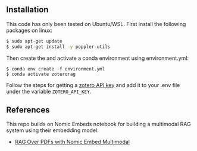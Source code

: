 ## Installation

This code has only been tested on Ubuntu/WSL. First install the following packages on linux:

```bash
$ sudo apt-get update
$ sudo apt-get install -y poppler-utils
```

Then create the and activate a conda environment using environment.yml:

```
$ conda env create -f environment.yml
$ conda activate zoterorag
```

Follow the steps for getting a [zotero API key](https://pyzotero.readthedocs.io/en/latest/) and add it to your .env file under the variable ```ZOTERO_API_KEY```.

## References

This repo builds on Nomic Embeds notebook for building a multimodal RAG system using their embedding model:

- [RAG Over PDFs with Nomic Embed Multimodal](https://docs.nomic.ai/atlas/embeddings-and-retrieval/guides/pdf-rag-with-nomic-embed-multimodal)